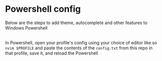 # Powershell config
Below are the steps to add theme, autocomplete and other features to Windows Powershell
<br>
<br>

In Powershell, open your profile's config using your choice of editor like so `nvim $PROFILE` and paste the contents of the `config.txt` from this repo in that profile, save it, and reload the Powershell

